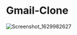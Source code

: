 # Gmail-Clone


![Screenshot_1629982627](https://user-images.githubusercontent.com/48391281/130968486-74b67862-9a14-4ca0-ae12-68511a0181f0.png)

